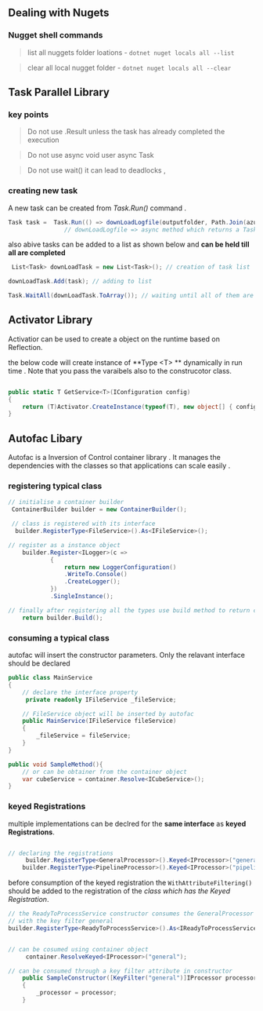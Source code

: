 ## Dealing with Nugets

### Nugget shell commands 

> list all nuggets folder loations - ```dotnet nuget locals all --list```

> clear all local nugget folder - ```dotnet nuget locals all --clear```



## Task Parallel Library 

### key points 
> Do not use .Result  unless the task has already completed the execution

> Do not use async void  user async Task 

> Do not use wait()  it can lead to deadlocks 
        ,

### creating new task 
A new task can be created from *Task.Run()* command . 

``` C#
Task task =  Task.Run(() => downLoadLogfile(outputfolder, Path.Join(azurePath, item.Name), item));
                // downLoadLogfile => async method which returns a Task 
```

also abive tasks can be added to a list as shown below and **can be held till all are completed**

``` C# 
 List<Task> downLoadTask = new List<Task>(); // creation of task list 

downLoadTask.Add(task); // adding to list 

Task.WaitAll(downLoadTask.ToArray()); // waiting until all of them are completed 
```


## Activator Library 

Activatior can be used to create a object on the runtime based on Reflection. 

the below code will create instance of **Type \<T> ** dynamically in run time .
Note that you pass the varaibels also to the construcotor class.  

``` c#

public static T GetService<T>(IConfiguration config)
{
    return (T)Activator.CreateInstance(typeof(T), new object[] { config });
}
```

## Autofac Libary

Autofac is a Inversion of Control container library . It manages the dependencies with the classes so that applications can scale easily . 

### registering typical class 

``` c#
// initialise a container builder 
 ContainerBuilder builder = new ContainerBuilder();

 // class is registered with its interface 
  builder.RegisterType<FileService>().As<IFileService>();

// register as a instance object 
    builder.Register<ILogger>(c =>
            {
                return new LoggerConfiguration()
                .WriteTo.Console()
                .CreateLogger();
            })
            .SingleInstance();

// finally after registering all the types use build method to return container
    return builder.Build();
```

### consuming a typical class 

autofac will insert the constructor parameters. 
Only the relavant interface should be declared 

``` c#
public class MainService
{
    // declare the interface property 
     private readonly IFileService _fileService;

    // FileService object will be inserted by autofac
    public MainService(IFileService fileService)
    {
        _fileService = fileService;
    }
}

public void SampleMethod(){
    // or can be obtainer from the container object 
    var cubeService = container.Resolve<ICubeService>();
}


```

### keyed Registrations 

multiple implementations can be declred for the **same interface** as **keyed Registrations**. 

``` c#

// declaring the registrations 
     builder.RegisterType<GeneralProcessor>().Keyed<IProcessor>("general");
    builder.RegisterType<PipelineProcessor>().Keyed<IProcessor>("pipeline");

```

before consumption of the keyed registration the `WithAttributeFiltering()` should be added to the registration of the *class which has the Keyed Registration*.

``` c#
// the ReadyToProcessService constructor consumes the GeneralProcessor
// with the key filter general
builder.RegisterType<ReadyToProcessService>().As<IReadyToProcessService>().WithAttributeFiltering();
```

``` c#

// can be cosumed using container object 
     container.ResolveKeyed<IProcessor>("general");

// can be consumed through a key filter attribute in constructor
    public SampleConstructor([KeyFilter("general")]IProcessor processor)
    {
        _processor = processor;
    }
```
